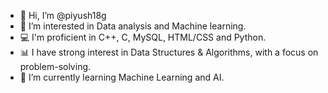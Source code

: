- 👋 Hi, I’m @piyush18g
- 👀 I’m interested in Data analysis and Machine learning.
- 💻 I'm proficient in C++, C, MySQL, HTML/CSS and Python.
- 📊 I have strong interest in Data Structures & Algorithms, with a focus on problem-solving.
- 🌱 I’m currently learning  Machine Learning and AI.

<!---
piyush18g/piyush18g is a ✨ special ✨ repository because its `README.md` (this file) appears on your GitHub profile.
You can click the Preview link to take a look at your changes.
--->
